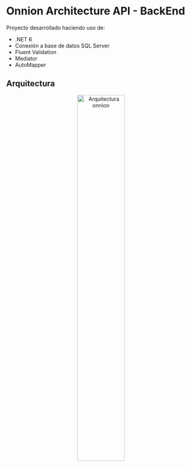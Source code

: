 # Onnion Architecture API - BackEnd
Proyecto desarrollado haciendo uso de:
* .NET 6
* Conexión a base de datos SQL Server
* Fluent Validation
* Mediator
* AutoMapper
## Arquitectura
<p align="center">
  <img src="https://i.postimg.cc/Vk8dbMMV/onnion.png" alt="Arquitectura onnion"  width=50% height=50%>
</p>
